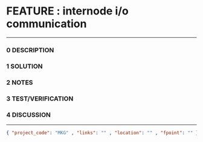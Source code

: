 # FEATURE : internode i/o communication
--------------------------------
### 0 DESCRIPTION


### 1 SOLUTION


### 2 NOTES


### 3 TEST/VERIFICATION


### 4 DISCUSSION



--------------------------------
```json
{ "project_code": "MKG" , "links": "" , "location": "" , "fpoint": "" }
```

